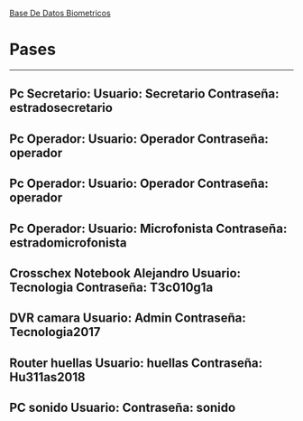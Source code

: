 [Base De Datos Biometricos](/uploads/base-de-datos-biometricos.xls "Base De Datos Biometricos")<!-- TITLE: Pases -->
<!-- SUBTITLE: Usuarios - Contraseñas -->

# Pases
-----
**Pc Secretario:**
Usuario: Secretario
Contraseña: estradosecretario
-----

**Pc Operador:**
Usuario: Operador
Contraseña: operador
-----

**Pc Operador:**
Usuario: Operador
Contraseña: operador
-----

**Pc Operador:**
Usuario: Microfonista
Contraseña: estradomicrofonista
-----
**Crosschex**
Notebook Alejandro
Usuario: Tecnologia
Contraseña: T3c010g1a
-----
**DVR camara**
Usuario: Admin
Contraseña: Tecnologia2017
-----
**Router huellas**
Usuario: huellas
Contraseña: Hu311as2018
-----
**PC sonido**
Usuario: 
Contraseña: sonido
-----